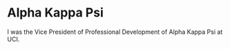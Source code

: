 # Alpha Kappa Psi

I was the Vice President of Professional Development of Alpha Kappa Psi at UCI. 
